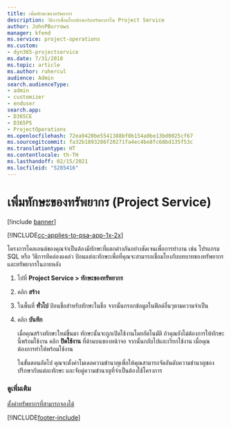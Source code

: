 ```yaml
---
title: เพิ่มทักษะของทรัพยากร
description: วิธีการเชื่อมโยงทักษะกับทรัพยากรใน Project Service
author: JohnPBurrows
manager: kfend
ms.service: project-operations
ms.custom:
- dyn365-projectservice
ms.date: 7/31/2018
ms.topic: article
ms.author: ruhercul
audience: Admin
search.audienceType:
- admin
- customizer
- enduser
search.app:
- D365CE
- D365PS
- ProjectOperations
ms.openlocfilehash: 72ea9420be5541388bf0b154a0be13bd0025cf67
ms.sourcegitcommit: fa32b1893286f20271fa4ec4be8fc68bd135f53c
ms.translationtype: HT
ms.contentlocale: th-TH
ms.lasthandoff: 02/15/2021
ms.locfileid: "5285416"
---
```

# <a name="add-resource-skills-project-service"></a>เพิ่มทักษะของทรัพยากร (Project Service)

[!include [banner](../includes/psa-now-project-operations.md)]

[!INCLUDE[cc-applies-to-psa-app-1x-2x](../includes/cc-applies-to-psa-app-1x-2x.md)]

โครงการไคลเอนต์ของคุณจำเป็นต้องมีทักษะที่แตกต่างกันอย่างชัดเจนเพื่อการทำงาน เช่น โปรแกรม SQL หรือ วิธีการทีคล่องแคล่ว ป้อนแต่ละทักษะเพื่อที่คุณจะสามารถเชื่อมโยงกับบทบาทของทรัพยากรและทรัพยากรในภายหลัง  
  
1. ไปที่ **Project Service > ทักษะของทรัพยากร**  
  
2. คลิก **สร้าง**  
  
3. ในพื้นที่ **ทั่วไป** ป้อนชื่อสำหรับทักษะในชื่อ จากนั้นกรอกข้อมูลในฟิลด์อื่นๆตามความจำเป็น  
  
4. คลิก **บันทึก**  
  
   เมื่อคุณสร้างทักษะใหม่ขึ้นมา ทักษะนั้นจะถูกเปิดใช้งานโดยอัตโนมัติ ถ้าคุณยังไม่ต้องการให้ทักษะนี้พร้อมใช้งาน คลิก **ปิดใช้งาน** ที่ด้านบนของหน้าจอ จากนั้นกลับไปและเรียกใช้งาน เมื่อคุณต้องการทำให้พร้อมใช้งาน  
  
   ในขั้นตอนถัดไป คุณจะตั้งค่าโมเดลความชำนาญเพื่อให้คุณสามารถจัดอันดับความชำนาญของปรึกษากับแต่ละทักษะ และจับคู่ความชำนาญที่จำเป็นต้องใช้โครงการ  
  
### <a name="see-also"></a>ดูเพิ่มเติม  
 [ตั้งค่าทรัพยากรที่สามารถจองได้](../psa/set-up-resources.md)


[!INCLUDE[footer-include](../includes/footer-banner.md)]